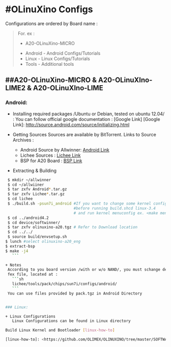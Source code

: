 #OLinuXino Configs  
=======================

 Configurations are ordered by Board name :
 > For. ex :   
 > * A20-OLinuXino-MICRO
 >  + Android - Android Configs/Tutorials
 >  + Linux   - Linux Configs/Tutorials 
 >  + Tools   - Additional tools 


##A20-OLinuXino-MICRO & A20-OLinuXIno-LIME2 & A20-OLinuXIno-LIME
--------------------------------------------------  

### Android:  
+ Installing required packages /Ubuntu or Debian, tested on ubuntu 12.04/ :
  You can follow official google documentation : [Google Link]
  [Google Link]: <http://source.android.com/source/initializing.html> 
			  

+  Getting Sources
      Sources are available by BitTorrent. Links to Source Archives :  
      + Android Source by Allwinner: [Android Link]
      + Lichee Sources             : [Lichee Link]  
      + BSP for A20 Board          : [BSP Link]         


  [Android Link]: <https://www.olimex.com/wiki/images/f/fd/Android4.2-v3.0.torrent>    
  [Lichee Link]: <https://www.olimex.com/wiki/images/0/0c/Lichee-v3.0.torrent>
  [BSP Link]: <https://github.com/hehopmajieh/olinuxino_configs/raw/master/A20-OLinuXino-MICRO/Android/olinuxino-a20.tgz>

+ Extracting & Building
 ```bash
  $ mkdir ~/allwinner
  $ cd ~/allwiiner
  $ tar zxfv Android*.tar.gz
  $ tar zxfv Lichee*.tar.gz
  $ cd lichee
  $ ./build.sh -psun7i_android #If you want to change some kernel config options 
                               #before running build.shcd linux-3.4 
                               # and run kernel menuconfig ex. <make menuconfig>
  $ cd ../android4.2
  $ cd device/softwinner/ 
  $ tar zxfv olinuxino-a20.tgz # Refer to Download location
  $ cd ../../
  $ source build/envsetup.sh
$ lunch #select olinuxino-a20_eng
$ extract-bsp
$ make -j4                              
    ```

+ Notes
  According to you board version /with or w/o NAND/, you must schange default 
  fex file, located at :
    ```sh
    lichee/tools/pack/chips/sun7i/configs/android/
    ```
  You can use files provided by pack.tgz in Android Directory
 

### Linux:

+ Linux Configurations
	Linux Configurations can be found in Linux directory

Build Linux Kernel and Bootloader [linux-how-to]

[linux-how-to]: <https://github.com/OLIMEX/OLINUXINO/tree/master/SOFTWARE/A20/A20-build>

